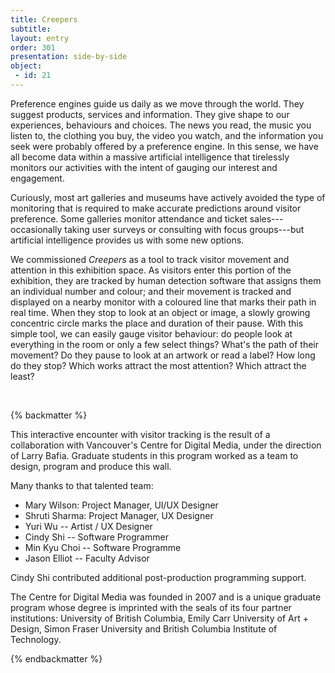 ```yaml
---
title: Creepers
subtitle:  
layout: entry
order: 301
presentation: side-by-side
object:
 - id: 21 
---
```


Preference engines guide us daily as we move through the world. They suggest products, services and information. They give shape to our experiences, behaviours and choices. The news you read, the music you listen to, the clothing you buy, the video you watch, and the information you seek were probably offered by a preference engine. In this sense, we have all become data within a massive artificial intelligence that tirelessly monitors our activities with the intent of gauging our
interest and engagement.

Curiously, most art galleries and museums have actively avoided the type of monitoring that is required to make accurate predictions around visitor preference. Some galleries monitor attendance and ticket sales---occasionally taking user surveys or consulting with focus groups---but artificial intelligence provides us with some new options.

We commissioned *Creepers* as a tool to track visitor movement and attention in this exhibition space. As visitors enter this portion of the exhibition, they are tracked by human detection software that assigns them an individual number and colour; and their movement is tracked and displayed on a nearby monitor with a coloured line that marks their path in real time. When they stop to look at an object or image, a slowly growing concentric circle marks the place and duration of their pause. With this simple tool, we can easily gauge visitor behaviour: do people look at everything in the room or only a few select things? What's the path of their movement? Do they pause to look at an artwork or read a label? How long do they stop? Which works attract the most attention? Which attract the least?

<br>

{% backmatter %}

This interactive encounter with visitor tracking is the result of a collaboration with Vancouver's Centre for Digital Media, under the direction of Larry Bafia. Graduate students in this program worked as a team to design, program and produce this wall.

Many thanks to that talented team:

-   Mary Wilson: Project Manager, UI/UX Designer
-   Shruti Sharma: Project Manager, UX Designer
-   Yuri Wu -- Artist / UX Designer
-   Cindy Shi -- Software Programmer
-   Min Kyu Choi -- Software Programme
-   Jason Elliot -- Faculty Advisor

Cindy Shi contributed additional post-production programming support.

The Centre for Digital Media was founded in 2007 and is a unique graduate program whose degree is imprinted with the seals of its four partner institutions: University of British Columbia, Emily Carr University of Art + Design, Simon Fraser University and British Columbia Institute of Technology.

{% endbackmatter %}